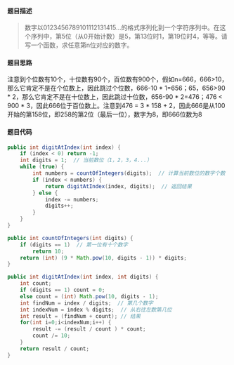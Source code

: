 #### **题目描述**

> 数字以0123456789101112131415...的格式序列化到一个字符序列中。在这个序列中，第5位（从0开始计数）是5，第13位时1，第19位时4，等等。请写一个函数，求任意第n位对应的数字。

#### **题目思路**

注意到个位数有10个，十位数有90个，百位数有900个，假如n=666，666>10，那么它肯定不是在个位数上，因此跳过个位数，666-10 * 1=656；65，656>90 * 2，那么它肯定不是在十位数上，因此跳过十位数，656-90 * 2=476；476 < 900 * 3，因此666位于百位数上。注意到476 = 3 * 158 + 2，因此666是从100开始的第158位，即258的第2位（最后一位），数字为8，即666位数为8

#### 题目代码

```java
public int digitAtIndex(int index) {
    if (index < 0) return -1;
    int digits = 1;  // 当前数位（1，2，3，4...）
    while (true) {
        int numbers = countOfIntegers(digits);  // 计算当前数位的数字个数
        if (index < numbers) {
            return digitAtIndex(index, digits);  // 返回结果
        } else {
            index -= numbers;
            digits++;
        }
    }
}

public int countOfIntegers(int digits) {
    if (digits == 1)  // 第一位有十个数字
        return 10;
    return (int) (9 * Math.pow(10, digits - 1)) * digits;
}

public int digitAtIndex(int index, int digits) {
    int count;
    if (digits == 1) count = 0;
    else count = (int) Math.pow(10, digits - 1);
    int findNum = index / digits;  // 第几个数字
    int indexNum = index % digits;  // 从右往左数第几位
    int result = (findNum + count); // 结果
    for(int i=0;i<indexNum;i++) {
        result -= (result / count ) * count;
        count /= 10;
    }
    return result / count;
}
```

